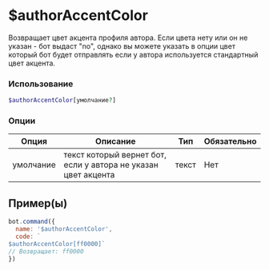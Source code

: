 # $authorAccentColor
Возвращает цвет акцента профиля автора. Если цвета нету или он не указан - бот выдаст "no", однако вы можете указать в опции цвет который бот будет отправлять если у автора используется стандартный цвет акцента.
### Использование
```php
$authorAccentColor[умолчание?]
```

### Опции

| Опция | Описание | Тип | Обязательно |
|--------|-------------|------|----------|
| умолчание | текст который вернет бот, если у автора не указан цвет акцента | текст | Нет |  
## Пример(ы)

```javascript
bot.command({
  name: '$authorAccentColor',
  code: `
$authorAccentColor[ff0000]`
// Возвращает: ff0000
})
```